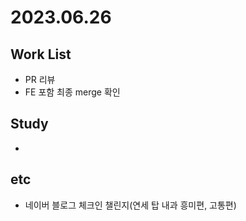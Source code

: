 # 2023.06.26

## Work List
* PR 리뷰
* FE 포함 최종 merge 확인 

## Study
* 

## etc
* 네이버 블로그 체크인 챌린지(연세 탑 내과 흥미편, 고통편)
